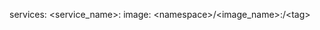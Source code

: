 <!-- layout:code post: building-your-service_image -->


services:
    &#60;service_name&#62;:
        image: &lt;namespace&gt;/&lt;image_name&gt;:/&lt;tag&gt;
